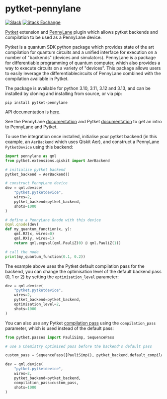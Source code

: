 # pytket-pennylane

[![Slack](https://img.shields.io/badge/Slack-4A154B?style=for-the-badge&logo=slack&logoColor=white)](https://tketusers.slack.com/join/shared_invite/zt-18qmsamj9-UqQFVdkRzxnXCcKtcarLRA#)
[![Stack Exchange](https://img.shields.io/badge/StackExchange-%23ffffff.svg?style=for-the-badge&logo=StackExchange)](https://quantumcomputing.stackexchange.com/tags/pytket)

[Pytket](https://tket.quantinuum.com/) extension and [PennyLane](https://github.com/PennyLaneAI/pennylane) plugin which allows pytket backends and compilation to be used as a PennyLane device.

Pytket is a quantum SDK python package which provides state of the art compilation for quantum
circuits and a unified interface for execution on a number of "backends" (devices and simulators).
PennyLane is a package for differentiable programming of quantum computer, which also provides a way
to execute circuits on a variety of "devices". This package allows users to easily leverage the 
differentiablecircuits of PennyLane combined with the compilation available in Pytket.

The package is available for python 3.10, 3.11, 3.12 and 3.13, and can be
installed by cloning and installing from source, or via pip:

```shell
pip install pytket-pennylane
```

API documentation is [here](https://tket.quantinuum.com/extensions/pytket-pennylane/api/).

See the PennyLane [documentation](https://pennylane.readthedocs.io) and Pytket [documentation](https://tket.quantinuum.com/api-docs/) to get an intro to PennyLane and Pytket.

To use the integration once installed, initialise your pytket backend (in this example, an `AerBackend` which uses Qiskit Aer), and construct a PennyLane `PytketDevice` using this backend:

```python
import pennylane as qml
from pytket.extensions.qiskit import AerBackend

# initialise pytket backend
pytket_backend = AerBackend()

# construct PennyLane device
dev = qml.device(
    "pytket.pytketdevice",
    wires=2,
    pytket_backend=pytket_backend,
    shots=1000
)

# define a PennyLane Qnode with this device
@qml.qnode(dev)
def my_quantum_function(x, y):
    qml.RZ(x, wires=0)
    qml.RX(y, wires=1)
    return qml.expval(qml.PauliZ(0) @ qml.PauliZ(1))

# call the node
print(my_quantum_function(0.1, 0.2))

```

The example above uses the Pytket default compilation pass for the backend, you can change the optimisation
level of the default backend pass (0, 1 or 2) by setting the `optimisation_level` parameter:

```python
dev = qml.device(
    "pytket.pytketdevice",
    wires=2,
    pytket_backend=pytket_backend,
    optimisation_level=2,
    shots=1000
)
```

You can also use any Pytket [compilation pass](https://tket.quantinuum.com/user-manual/manual_compiler.html) using the `compilation_pass` parameter, which is used instead of the default pass:

```python
from pytket.passes import PauliSimp, SequencePass

# use a Chemistry optimised pass before the backend's default pass

custom_pass = SequencePass([PauliSimp(), pytket_backend.default_compilation_pass()])

dev = qml.device(
    "pytket.pytketdevice",
    wires=2,
    pytket_backend=pytket_backend,
    compilation_pass=custom_pass,
    shots=1000
)

```
